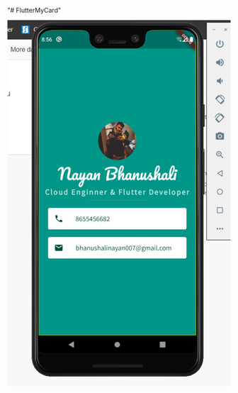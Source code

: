 "# FlutterMyCard" 

![Image description](https://github.com/nayanbhanushali/flutterMyCard/blob/master/nayan.PNG?raw=true)
